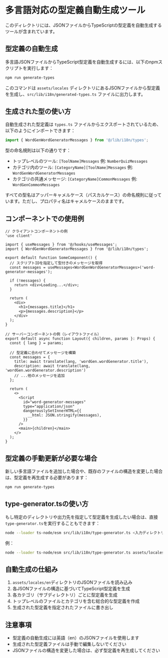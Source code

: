 # 多言語対応の型定義自動生成ツール

このディレクトリには、JSONファイルからTypeScriptの型定義を自動生成するツールが含まれています。

## 型定義の自動生成

多言語JSONファイルからTypeScript型定義を自動生成するには、以下のnpmスクリプトを実行します：

```bash
npm run generate-types
```

このコマンドは `assets/locales` ディレクトリにあるJSONファイルから型定義を生成し、`src/lib/i18n/generated-types.ts` ファイルに出力します。

## 生成された型の使い方

自動生成された型定義は `types.ts` ファイルからエクスポートされているため、以下のようにインポートできます：

```typescript
import { WordGenWordGeneratorMessages } from '@/lib/i18n/types';
```

型の命名規則は以下の通りです：

- トップレベルのツール: `[ToolName]Messages`
  例: `NumberQuizMessages`
- カテゴリ内のツール: `[CategoryName][ToolName]Messages`
  例: `WordGenWordGeneratorMessages`
- カテゴリの共通メッセージ: `[CategoryName]CommonMessages`
  例: `WordGenCommonMessages`

すべての型名はアッパーキャメルケース（パスカルケース）の命名規則に従っています。ただし、プロパティ名はキャメルケースのままです。

## コンポーネントでの使用例

```tsx
// クライアントコンポーネントの例
'use client'

import { useMessages } from '@/hooks/useMessages';
import { WordGenWordGeneratorMessages } from '@/lib/i18n/types';

export default function SomeComponent() {
  // スクリプトIDを指定して型付きのメッセージを取得
  const messages = useMessages<WordGenWordGeneratorMessages>('word-generator-messages');
  
  if (!messages) {
    return <div>Loading...</div>;
  }
  
  return (
    <div>
      <h1>{messages.title}</h1>
      <p>{messages.description}</p>
    </div>
  );
}

// サーバーコンポーネントの例（レイアウトファイル）
export default async function Layout({ children, params }: Props) {
  const { lang } = params;
  
  // 型定義に合わせてメッセージを構築
  const messages = {
    title: await translate(lang, 'wordGen.wordGenerator.title'),
    description: await translate(lang, 'wordGen.wordGenerator.description')
    // ...他のメッセージを追加
  };
  
  return (
    <>
      <Script
        id="word-generator-messages"
        type="application/json"
        dangerouslySetInnerHTML={{
          __html: JSON.stringify(messages),
        }}
      />
      <main>{children}</main>
    </>
  );
}
```

## 型定義の手動更新が必要な場合

新しい多言語ファイルを追加した場合や、既存のファイルの構造を変更した場合は、型定義を再生成する必要があります：

```bash
npm run generate-types
```

## type-generator.tsの使い方

もし特定のディレクトリや出力先を指定して型定義を生成したい場合は、直接`type-generator.ts`を実行することもできます：

```bash
node --loader ts-node/esm src/lib/i18n/type-generator.ts <入力ディレクトリ> <ベース型名> <出力ファイル>
```

例：
```bash
node --loader ts-node/esm src/lib/i18n/type-generator.ts assets/locales/custom CustomMessages src/types/custom-messages.ts
```

## 自動生成の仕組み

1. `assets/locales/en`ディレクトリのJSONファイルを読み込み
2. 各JSONファイルの構造に基づいてTypeScript型定義を生成
3. 各カテゴリ（サブディレクトリ）ごとに型定義を生成
4. トップレベルのファイルとカテゴリを含む総合的な型定義を作成
5. 生成された型定義を指定されたファイルに書き出し

## 注意事項

- 型定義の自動生成には英語（en）のJSONファイルを使用します
- 生成された型定義ファイルは手動で編集しないでください
- JSONファイルの構造を変更した場合は、必ず型定義を再生成してください 